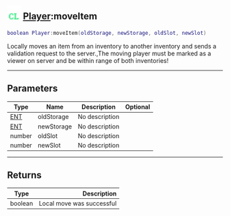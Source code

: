 ## <img src="../../.gitbook/assets/client.png" width="32" height="32" /> [Player](../player/README.md):moveItem

```lua
boolean Player:moveItem(oldStorage, newStorage, oldSlot, newSlot)
```

Locally moves an item from an inventory to another inventory and sends a validation request to the server.,The moving player must be marked as a viewer on server and be within range of both inventories!

------
## Parameters

| Type   | Name | Description | Optional |
| ------ | ---- | ----------- | -------: |
| [ENT](../ent/README.md) | oldStorage | No description |  |
| [ENT](../ent/README.md) | newStorage | No description |  |
| number | oldSlot | No description |  |
| number | newSlot | No description |  |


------
## Returns

| Type   | Description |
| ------ | ----------: |
| boolean | Local move was successful |

